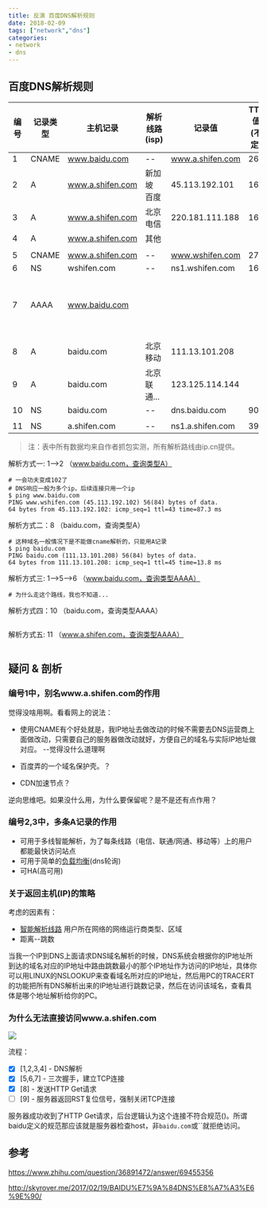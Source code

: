```yaml
---
title: 反演 百度DNS解析规则
date: 2018-02-09
tags: ["network","dns"]
categories:
- network
- dns
---
```


<!--
反函数：inverse function (or anti-function[1]) is a function that "reverses" another function
反编译：

DNS解析：host--ip

-->

## 百度DNS解析规则

| 编号 | 记录类型 | 主机记录         | 解析线路(isp) | 记录值                       | TTL值(不定) | 备注                                  |
|------|----------|------------------|---------------|------------------------------|-------|---------------------------------------|
| 1    | CNAME    | www.baidu.com    | --            | www.a.shifen.com             | 268   |                                       |
| 2    | A        | www.a.shifen.com | 新加坡 百度   | 45.113.192.101 | 160   | 见解析方式一  |
| 3    | A        | www.a.shifen.com | 北京电信      | 220.181.111.188  | 160   |                                       |
| 4    | A        | www.a.shifen.com | 其他          |                              |       |                                       |
|      |          |                  |               |                              |       |                                       |
| 5    | CNAME    | www.a.shifen.com | --            | www.wshifen.com              | 271   |                                       |
| 6    | NS       | wshifen.com      | --            | ns1.wshifen.com              | 163   |                        |
| 7    | AAAA     | www.baidu.com    |               |                              |       | 百度没有AAAA记录吧？                  |
|      |          |                  |               |                              |       |                                       |
| 8    | A        | baidu.com        | 北京移动      | 111.13.101.208   |       |                                       |
| 9    | A        | baidu.com        | 北京联通...   | 123.125.114.144 |       |                                       |
| 10   | NS       | baidu.com        | --            | dns.baidu.com                | 900   |                                       |
|      |          |                  |               |                              |       |                                       |
| 11   | NS       | a.shifen.com     | --            | ns1.a.shifen.com             | 397   |                                       |

> 注：表中所有数据均来自作者抓包实测，所有解析路线由ip.cn提供。

解析方式一: 1-->2 （www.baidu.com，查询类型A）
```
# 一会功夫变成102了
# DNS响应一般为多个ip，后续连接只用一个ip
$ ping www.baidu.com
PING www.wshifen.com (45.113.192.102) 56(84) bytes of data.
64 bytes from 45.113.192.102: icmp_seq=1 ttl=43 time=87.3 ms
```

解析方式二：8  （baidu.com，查询类型A）

```
# 这种域名一般情况下是不能做cname解析的，只能用A记录
$ ping baidu.com
PING baidu.com (111.13.101.208) 56(84) bytes of data.
64 bytes from 111.13.101.208: icmp_seq=1 ttl=45 time=13.8 ms
```

解析方式三: 1-->5-->6  （www.baidu.com，查询类型AAAA）
```
# 为什么走这个路线，我也不知道...
```

解析方式四：10  （baidu.com，查询类型AAAA）
```

```

解析方式五: 11  （www.a.shifen.com，查询类型AAAA）
```

```

## 疑问 & 剖析

### 编号1中，别名www.a.shifen.com的作用

觉得没啥用啊。看看网上的说法：

- 使用CNAME有个好处就是，我IP地址去做改动的时候不需要去DNS运营商上面做改动，只需要自己的服务器做改动就好，方便自己的域名与实际IP地址做对应。    --觉得没什么道理啊


- 百度弄的一个域名保护壳。？
- CDN加速节点？

逆向思维吧。如果没什么用，为什么要保留呢？是不是还有点作用？

### 编号2,3中，多条A记录的作用

- 可用于多线智能解析，为了每条线路（电信、联通/网通、移动等）上的用户都能最快访问站点
- 可用于简单的[负载均衡](https://cloud.tencent.com/document/product/302/9069)(dns轮询)
- 可HA(高可用)


### 关于返回主机(IP)的策略

考虑的因素有：
- [智能解析线路](https://cloud.tencent.com/document/product/302/8643) 用户所在网络的网络运行商类型、区域
- 距离--跳数

当我一个IP到DNS上面请求DNS域名解析的时候，DNS系统会根据你的IP地址所到达的域名对应的IP地址中路由跳数最小的那个IP地址作为访问的IP地址，具体你可以用LINUX的NSLOOKUP来查看域名所对应的IP地址，然后用PC的TRACERT的功能把所有DNS解析出来的IP地址进行跳数记录，然后在访问该域名，查看具体是哪个地址解析给你的PC。



### 为什么无法直接访问www.a.shifen.com

<image src="https://github.com/xsung/raw/raw/master/HTTP%20-%20Wireshark%20-%20www.a.shifen.com.png">

流程：
- [x] [1,2,3,4] - DNS解析
- [x] [5,6,7] - 三次握手，建立TCP连接
- [x] [8] - 发送HTTP Get请求
- [ ] [9] - 服务器返回RST复位信号，强制关闭TCP连接

服务器成功收到了HTTP Get请求，后台逻辑认为这个连接不符合规范()。所谓baidu定义的规范那应该就是服务器检查host，非`baidu.com`或``就拒绝访问。



## 参考

https://www.zhihu.com/question/36891472/answer/69455356

http://skyrover.me/2017/02/19/BAIDU%E7%9A%84DNS%E8%A7%A3%E6%9E%90/
